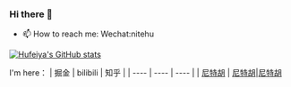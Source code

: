 ### Hi there 👋

- 📫 How to reach me: Wechat:nitehu

[![Hufeiya's GitHub stats](https://github-readme-stats.vercel.app/api?username=hufeiya&include_all_commits=true)](https://github.com/anuraghazra/github-readme-stats)

I'm here：
|  掘金   |  bilibili  |   知乎  | 
|  ----   |  ----  | ----    | 
| [尼特胡](https://juejin.cn/user/2946346890046296)  | [尼特胡](https://space.bilibili.com/16149388/)|[尼特胡](https://www.zhihu.com/people/hufeiya)
